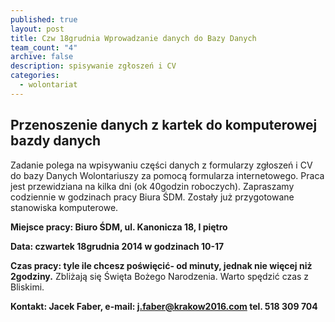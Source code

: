 ```yaml
---
published: true
layout: post
title: Czw 18grudnia Wprowadzanie danych do Bazy Danych
team_count: "4"
archive: false
description: spisywanie zgłoszeń i CV
categories: 
  - wolontariat
---
```


## Przenoszenie danych z kartek do komputerowej bazdy danych

Zadanie polega na wpisywaniu części danych z formularzy zgłoszeń i CV do bazy Danych Wolontariuszy za pomocą formularza internetowego. 
Praca jest przewidziana na kilka dni (ok 40godzin roboczych). 
Zapraszamy codziennie w godzinach pracy Biura ŚDM.
Zostały już przygotowane stanowiska komputerowe.


**Miejsce pracy: Biuro ŚDM, ul. Kanonicza 18, I piętro**

**Data: czwartek 18grudnia 2014 w godzinach 10-17**

**Czas pracy: tyle ile chcesz poświęcić- od minuty, jednak nie więcej niż 2godziny.** Zbliżają się Święta Bożego Narodzenia. Warto spędzić czas z Bliskimi.

**Kontakt: Jacek Faber, e-mail: j.faber@krakow2016.com   tel. 518 309 704**